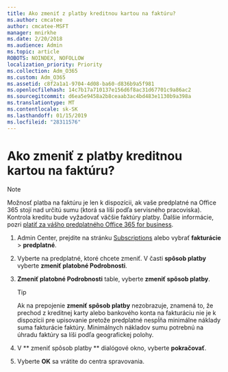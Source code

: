 ```yaml
---
title: Ako zmeniť z platby kreditnou kartou na faktúru?
ms.author: cmcatee
author: cmcatee-MSFT
manager: mnirkhe
ms.date: 2/20/2018
ms.audience: Admin
ms.topic: article
ROBOTS: NOINDEX, NOFOLLOW
localization_priority: Priority
ms.collection: Adm_O365
ms.custom: Adm_O365
ms.assetid: c8f2a1a1-9704-4d08-ba60-d836b9a5f981
ms.openlocfilehash: 14c7b17a710137e156d6f8ac31d67701c9a86ac2
ms.sourcegitcommit: d6ea5e9458a2b8ceaab3ac4bd483e1130b9a398a
ms.translationtype: MT
ms.contentlocale: sk-SK
ms.lasthandoff: 01/15/2019
ms.locfileid: "28311576"
---
```

# <a name="how-do-i-change-from-credit-card-payments-to-invoice"></a>Ako zmeniť z platby kreditnou kartou na faktúru?

> [!NOTE]
> Možnosť platba na faktúru je len k dispozícii, ak vaše predplatné na Office 365 stojí nad určitú sumu (ktorá sa líši podľa servisného pracoviska). Kontrola kreditu bude vyžadovať väčšie faktúry platby. Ďalšie informácie, pozri [platiť za vášho predplatného Office 365 for business](https://support.office.com/article/734f4aab-df2d-4e9b-8cb1-691910bde216). 
  
1. Admin Center, prejdite na stránku [Subscriptions](https://go.microsoft.com/fwlink/p/?linkid=842054) alebo vybrať **fakturácie** \> **predplatné**.
    
2. Vyberte na predplatné, ktoré chcete zmeniť. V časti **spôsob platby** vyberte **zmeniť platobné Podrobnosti**.
    
3. **Zmeniť platobné Podrobnosti** table, vyberte **zmeniť spôsob platby**.
    
    > [!TIP]
    > Ak na prepojenie **zmeniť spôsob platby** nezobrazuje, znamená to, že prechod z kreditnej karty alebo bankového konta na fakturáciu nie je k dispozícii pre upisovanie pretože predplatné nespĺňa minimálne náklady suma fakturácie faktúry. Minimálnych nákladov sumu potrebnú na úhradu faktúry sa líši podľa geografickej polohy. 
  
4. V ** zmeniť spôsob platby ** dialógové okno, vyberte **pokračovať**.
    
5. Vyberte **OK** sa vrátite do centra spravovania. 
    

